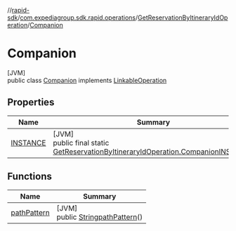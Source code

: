 //[rapid-sdk](../../../../index.md)/[com.expediagroup.sdk.rapid.operations](../../index.md)/[GetReservationByItineraryIdOperation](../index.md)/[Companion](index.md)

# Companion

[JVM]\
public class [Companion](index.md) implements [LinkableOperation](../../-linkable-operation/index.md)

## Properties

| Name | Summary |
|---|---|
| [INSTANCE](index.md#655593132%2FProperties%2F700308213) | [JVM]<br>public final static [GetReservationByItineraryIdOperation.Companion](index.md)[INSTANCE](index.md#655593132%2FProperties%2F700308213) |

## Functions

| Name | Summary |
|---|---|
| [pathPattern](path-pattern.md) | [JVM]<br>public [String](https://docs.oracle.com/javase/8/docs/api/java/lang/String.html)[pathPattern](path-pattern.md)() |
